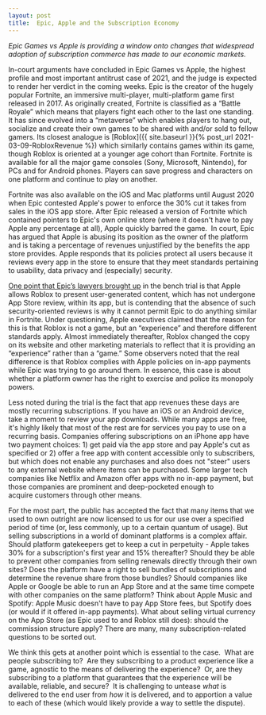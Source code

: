 ```yaml
---
layout: post
title:  Epic, Apple and the Subscription Economy
---
```


*Epic Games vs Apple is providing a window onto changes that widespread adoption of subscription commerce has made to our economic markets.* 

<!--excerpt--> 

In-court arguments have concluded in Epic Games vs Apple, the highest profile and most important antitrust case of 2021, and the judge is expected to render her verdict in the coming weeks. Epic is the creator of the hugely popular Fortnite, an immersive multi-player, multi-platform game first released in 2017. As originally created, Fortnite is classified as a “Battle Royale” which means that players fight each other to the last one standing. It has since evolved into a “metaverse” which enables players to hang out, socialize and create their own games to be shared with and/or sold to fellow gamers. Its closest analogue is [Roblox]({{ site.baseurl }}{% post_url 2021-03-09-RobloxRevenue %}) which similarly contains games within its game, though Roblox is oriented at a younger age cohort than Fortnite. Fortnite is available for all the major game consoles (Sony, Microsoft, Nintendo), for PCs and for Android phones. Players can save progress and characters on one platform and continue to play on another.

Fortnite was also available on the iOS and Mac platforms until August 2020 when Epic contested Apple's power to enforce the 30% cut it takes from sales in the iOS app store. After Epic released a version of Fortnite which contained pointers to Epic's own online store (where it doesn't have to pay Apple any percentage at all), Apple quickly barred the game.  In court, Epic has argued that Apple is abusing its position as the owner of the platform and is taking a percentage of revenues unjustified by the benefits the app store provides. Apple responds that its policies protect all users because it reviews every app in the store to ensure that they meet standards pertaining to usability, data privacy and (especially) security. 

[One point that Epic’s lawyers brought up](https://www.washingtonpost.com/video-games/2021/05/25/epic-apple-trial-final-takeaways-fortnite-returning/) in the bench trial is that Apple allows Roblox to present user-generated content, which has not undergone App Store review, within its app, but is contending that the absence of such security-oriented reviews is why it cannot permit Epic to do anything similar in Fortnite. Under questioning, Apple executives claimed that the reason for this is that Roblox is not a game, but an “experience” and therefore different standards apply. Almost immediately thereafter, Roblox changed the copy on its website and other marketing materials to reflect that it is providing an “experience” rather than a “game.” Some observers noted that the real difference is that Roblox complies with Apple policies on in-app payments while Epic was trying to go around them. In essence, this case is about whether a platform owner has the right to exercise and police its monopoly powers.

Less noted during the trial is the fact that app revenues these days are mostly recurring subscriptions. If you have an iOS or an Android device, take a moment to review your app downloads. While many apps are free, it's highly likely that most of the rest are for services you pay to use on a recurring basis. Companies offering subscriptions on an iPhone app have two payment choices: 1) get paid via the app store and pay Apple's cut as specified or 2) offer a free app with content accessible only to subscribers, but which does not enable any purchases and also does not "steer" users to any external website where items can be purchased. Some larger tech companies like Netflix and Amazon offer apps with no in-app payment, but those companies are prominent and deep-pocketed enough to acquire customers through other means.

For the most part, the public has accepted the fact that many items that we used to own outright are now licensed to us for our use over a specified period of time (or, less commonly, up to a certain quantum of usage). But selling subscriptions in a world of dominant platforms is a complex affair. Should platform gatekeepers get to keep a cut in perpetuity - Apple takes 30% for a subscription's first year and 15% thereafter? Should they be able to prevent other companies from selling renewals directly through their own sites? Does the platform have a right to sell bundles of subscriptions and determine the revenue share from those bundles? Should companies like Apple or Google be able to run an App Store and at the same time compete with other companies on the same platform? Think about Apple Music and Spotify: Apple Music doesn't have to pay App Store fees, but Spotify does (or would if it offered in-app payments). What about selling virtual currency on the App Store (as Epic used to and Roblox still does): should the commission structure apply? There are many, many subscription-related questions to be sorted out.

We think this gets at another point which is essential to the case.  What are people subscribing to?  Are they subscribing to a product experience like a game, agnostic to the means of delivering the experience?  Or, are they subscribing to a platform that guarantees that the experience will be available, reliable, and secure?  It is challenging to untease *what* is delivered to the end user from *how* it is delivered, and to apportion a value to each of these (which would likely provide a way to settle the dispute).
  


